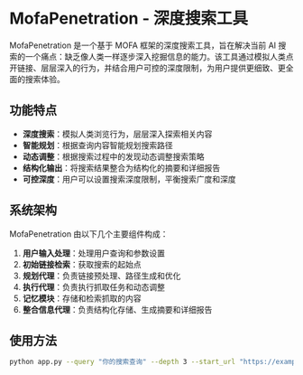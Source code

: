 # MofaPenetration - 深度搜索工具

MofaPenetration 是一个基于 MOFA 框架的深度搜索工具，旨在解决当前 AI 搜索的一个痛点：缺乏像人类一样逐步深入挖掘信息的能力。该工具通过模拟人类点开链接、层层深入的行为，并结合用户可控的深度限制，为用户提供更细致、更全面的搜索体验。

## 功能特点

- **深度搜索**：模拟人类浏览行为，层层深入探索相关内容
- **智能规划**：根据查询内容智能规划搜索路径
- **动态调整**：根据搜索过程中的发现动态调整搜索策略
- **结构化输出**：将搜索结果整合为结构化的摘要和详细报告
- **可控深度**：用户可以设置搜索深度限制，平衡搜索广度和深度

## 系统架构

MofaPenetration 由以下几个主要组件构成：

1. **用户输入处理**：处理用户查询和参数设置
2. **初始链接检索**：获取搜索的起始点
3. **规划代理**：负责链接预处理、路径生成和优化
4. **执行代理**：负责执行抓取任务和动态调整
5. **记忆模块**：存储和检索抓取的内容
6. **整合信息代理**：负责结构化存储、生成摘要和详细报告

## 使用方法

```bash
python app.py --query "你的搜索查询" --depth 3 --start_url "https://example.com"